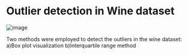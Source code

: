 # Outlier detection in Wine dataset
![image](https://github.com/Banuvathyrr/Outlier-detection-in-wine-dataset/assets/145739539/df70af22-578a-4032-b3bd-b8005e523fc7)

Two methods were employed to detect the outliers in the wine dataset:  
a)Box plot visualization
b)Interquartile range method

